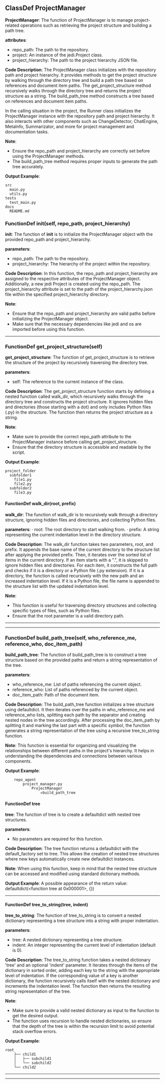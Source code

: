 ## ClassDef ProjectManager
**ProjectManager**: The function of ProjectManager is to manage project-related operations such as retrieving the project structure and building a path tree.

**attributes**:
- repo_path: The path to the repository.
- project: An instance of the jedi.Project class.
- project_hierarchy: The path to the project hierarchy JSON file.

**Code Description**:
The ProjectManager class initializes with the repository path and project hierarchy. It provides methods to get the project structure by walking through the directory tree and build a path tree based on references and document item paths. The get_project_structure method recursively walks through the directory tree and returns the project structure as a string. The build_path_tree method constructs a tree based on references and document item paths.

In the calling situation in the project, the Runner class initializes the ProjectManager instance with the repository path and project hierarchy. It also interacts with other components such as ChangeDetector, ChatEngine, MetaInfo, Summarizator, and more for project management and documentation tasks.

**Note**:
- Ensure the repo_path and project_hierarchy are correctly set before using the ProjectManager methods.
- The build_path_tree method requires proper inputs to generate the path tree accurately.

**Output Example**:
```
src
  main.py
  utils.py
tests
  test_main.py
docs
  README.md
```
### FunctionDef __init__(self, repo_path, project_hierarchy)
**__init__**: The function of __init__ is to initialize the ProjectManager object with the provided repo_path and project_hierarchy.

**parameters**:
- repo_path: The path to the repository.
- project_hierarchy: The hierarchy of the project within the repository.

**Code Description**:
In this function, the repo_path and project_hierarchy are assigned to the respective attributes of the ProjectManager object. Additionally, a new jedi Project is created using the repo_path. The project_hierarchy attribute is set to the path of the project_hierarchy.json file within the specified project_hierarchy directory.

**Note**:
- Ensure that the repo_path and project_hierarchy are valid paths before initializing the ProjectManager object.
- Make sure that the necessary dependencies like jedi and os are imported before using this function.
***
### FunctionDef get_project_structure(self)
**get_project_structure**: The function of get_project_structure is to retrieve the structure of the project by recursively traversing the directory tree.

**parameters**:
- self: The reference to the current instance of the class.
  
**Code Description**:
The get_project_structure function starts by defining a nested function called walk_dir, which recursively walks through the directory tree and constructs the project structure. It ignores hidden files and directories (those starting with a dot) and only includes Python files (.py) in the structure. The function then returns the project structure as a string.

**Note**:
- Make sure to provide the correct repo_path attribute to the ProjectManager instance before calling get_project_structure.
- Ensure that the directory structure is accessible and readable by the script.

**Output Example**:
```
project_folder
  subfolder1
    file1.py
    file2.py
  subfolder2
    file3.py
```
#### FunctionDef walk_dir(root, prefix)
**walk_dir**: The function of walk_dir is to recursively walk through a directory structure, ignoring hidden files and directories, and collecting Python files.

**parameters**:
· root: The root directory to start walking from.
· prefix: A string representing the current indentation level in the directory structure.

**Code Description**:
The walk_dir function takes two parameters, root, and prefix. It appends the base name of the current directory to the structure list after applying the provided prefix. Then, it iterates over the sorted list of items in the current directory. If an item starts with a ".", it is skipped to ignore hidden files and directories. For each item, it constructs the full path and checks if it is a directory or a Python file (.py extension). If it is a directory, the function is called recursively with the new path and an increased indentation level. If it is a Python file, the file name is appended to the structure list with the updated indentation level.

**Note**:
- This function is useful for traversing directory structures and collecting specific types of files, such as Python files.
- Ensure that the root parameter is a valid directory path.
***
***
### FunctionDef build_path_tree(self, who_reference_me, reference_who, doc_item_path)
**build_path_tree**: The function of build_path_tree is to construct a tree structure based on the provided paths and return a string representation of the tree.

**parameters**:
- who_reference_me: List of paths referencing the current object.
- reference_who: List of paths referenced by the current object.
- doc_item_path: Path of the document item.

**Code Description**: The build_path_tree function initializes a tree structure using defaultdict. It then iterates over the paths in who_reference_me and reference_who lists, splitting each path by the separator and creating nested nodes in the tree accordingly. After processing the doc_item_path by splitting it and marking the last part with a specific symbol, the function generates a string representation of the tree using a recursive tree_to_string function.

**Note**: This function is essential for organizing and visualizing the relationships between different paths in the project's hierarchy. It helps in understanding the dependencies and connections between various components.

**Output Example**: 
```
    repo_agent
        project_manager.py
            ProjectManager
                ✳️build_path_tree
```
#### FunctionDef tree
**tree**: The function of tree is to create a defaultdict with nested tree structures.

**parameters**: 
- No parameters are required for this function.

**Code Description**: 
The tree function returns a defaultdict with the default_factory set to tree. This allows the creation of nested tree structures where new keys automatically create new defaultdict instances.

**Note**: 
When using this function, keep in mind that the nested tree structure can be accessed and modified using standard dictionary methods.

**Output Example**: 
A possible appearance of the return value:
defaultdict(<function tree at 0x000001>, {})
***
#### FunctionDef tree_to_string(tree, indent)
**tree_to_string**: The function of tree_to_string is to convert a nested dictionary representing a tree structure into a string with proper indentation.

**parameters**:
- tree: A nested dictionary representing a tree structure.
- indent: An integer representing the current level of indentation (default is 0).

**Code Description**:
The tree_to_string function takes a nested dictionary 'tree' and an optional 'indent' parameter. It iterates through the items of the dictionary in sorted order, adding each key to the string with the appropriate level of indentation. If the corresponding value of a key is another dictionary, the function recursively calls itself with the nested dictionary and increments the indentation level. The function then returns the resulting string representation of the tree.

**Note**:
- Make sure to provide a valid nested dictionary as input to the function to get the desired output.
- The function uses recursion to handle nested dictionaries, so ensure that the depth of the tree is within the recursion limit to avoid potential stack overflow errors.

**Output Example**:
```
root
    ├── child1
    │   ├── subchild1
    │   └── subchild2
    └── child2
```
***
***
